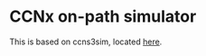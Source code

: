 
# CCNx on-path simulator

This is based on ccns3sim, located [here](https://github.com/chris-wood/ccns3Sim).
